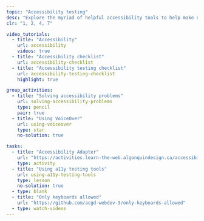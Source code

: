 ```yaml
---
topic: "Accessibility testing"
desc: "Explore the myriad of helpful accessibility tools to help make our websites truly humanist."
clr: "1, 2, 4, 7"

video_tutorials:
  - title: "Accessibility"
    url: accessibility
    videos: true
  - title: "Accessibility checklist"
    url: accessibility-checklist
  - title: "Accessibility testing checklist"
    url: accessibility-testing-checklist
    highlight: true

group_activities:
  - title: "Solving accessibility problems"
    url: solving-accessibility-problems
    type: pencil
    pair: true
  - title: "Using VoiceOver"
    url: using-voiceover
    type: star
    no-solution: true

tasks:
  - title: "Accessibility Adapter"
    url: "https://activities.learn-the-web.algonquindesign.ca/accessibility-adapter/"
    type: activity
  - title: "Using a11y testing tools"
    url: using-a11y-testing-tools
    type: lesson
    no-solution: true
  - type: blank
  - title: "Only keyboards allowed"
    url: "https://github.com/acgd-webdev-3/only-keyboards-allowed"
  - type: watch-videos
---
```

